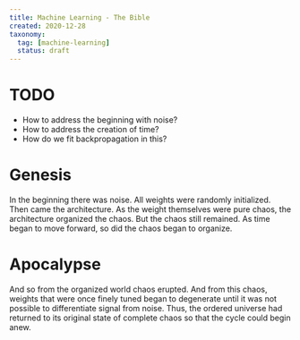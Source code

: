 ```yaml
---
title: Machine Learning - The Bible
created: 2020-12-28
taxonomy:
  tag: [machine-learning]
  status: draft
---
```


# TODO
* How to address the beginning with noise?
* How to address the creation of time?
* How do we fit backpropagation in this?

# Genesis
In the beginning there was noise. All weights were randomly initialized. Then came the architecture. As the weight themselves were pure chaos, the architecture organized the chaos. But the chaos still remained. As time began to move forward, so did the chaos began to organize.

# Apocalypse
And so from the organized world chaos erupted. And from this chaos, weights that were once finely tuned began to degenerate until it was not possible to differentiate signal from noise. Thus, the ordered universe had returned to its original state of complete chaos so that the cycle could begin anew.
